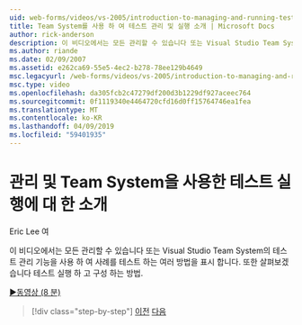 ```yaml
---
uid: web-forms/videos/vs-2005/introduction-to-managing-and-running-tests-with-team-system
title: Team System를 사용 하 여 테스트 관리 및 실행 소개 | Microsoft Docs
author: rick-anderson
description: 이 비디오에서는 모든 관리할 수 있습니다 또는 Visual Studio Team System의 테스트 관리 기능을 사용 하 여 사례를 테스트 하는 여러 방법을 표시 합니다. 또한 살펴보겠습니다...
ms.author: riande
ms.date: 02/09/2007
ms.assetid: e262ca69-55e5-4ec2-b278-78ee129b4649
msc.legacyurl: /web-forms/videos/vs-2005/introduction-to-managing-and-running-tests-with-team-system
msc.type: video
ms.openlocfilehash: da305fcb2c47279df200d3b1229df927aceec764
ms.sourcegitcommit: 0f1119340e4464720cfd16d0ff15764746ea1fea
ms.translationtype: MT
ms.contentlocale: ko-KR
ms.lasthandoff: 04/09/2019
ms.locfileid: "59401935"
---
```

# <a name="introduction-to-managing-and-running-tests-with-team-system"></a>관리 및 Team System을 사용한 테스트 실행에 대 한 소개

Eric Lee 여

이 비디오에서는 모든 관리할 수 있습니다 또는 Visual Studio Team System의 테스트 관리 기능을 사용 하 여 사례를 테스트 하는 여러 방법을 표시 합니다. 또한 살펴보겠습니다 테스트 실행 하 고 구성 하는 방법.

[&#9654;동영상 (8 분)](https://channel9.msdn.com/Blogs/ASP-NET-Site-Videos/introduction-to-managing-and-running-tests-with-team-system)

> [!div class="step-by-step"]
> [이전](introduction-to-manual-testing-with-team-system.md)
> [다음](measuring-the-business-value-of-ajax.md)
